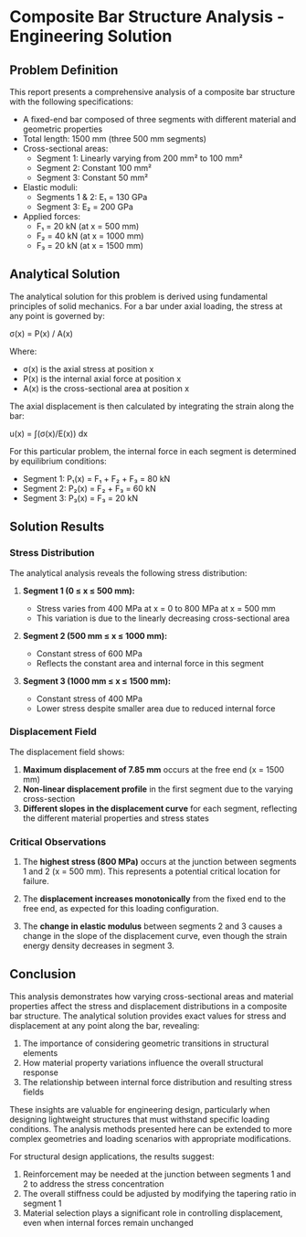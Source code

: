 # Composite Bar Structure Analysis - Engineering Solution

## Problem Definition

This report presents a comprehensive analysis of a composite bar structure with the following specifications:

- A fixed-end bar composed of three segments with different material and geometric properties
- Total length: 1500 mm (three 500 mm segments)
- Cross-sectional areas:
  - Segment 1: Linearly varying from 200 mm² to 100 mm²
  - Segment 2: Constant 100 mm²
  - Segment 3: Constant 50 mm²
- Elastic moduli:
  - Segments 1 & 2: E₁ = 130 GPa
  - Segment 3: E₂ = 200 GPa
- Applied forces:
  - F₁ = 20 kN (at x = 500 mm)
  - F₂ = 40 kN (at x = 1000 mm)
  - F₃ = 20 kN (at x = 1500 mm)

## Analytical Solution

The analytical solution for this problem is derived using fundamental principles of solid mechanics. For a bar under axial loading, the stress at any point is governed by:

σ(x) = P(x) / A(x)

Where:
- σ(x) is the axial stress at position x
- P(x) is the internal axial force at position x
- A(x) is the cross-sectional area at position x

The axial displacement is then calculated by integrating the strain along the bar:

u(x) = ∫(σ(x)/E(x)) dx

For this particular problem, the internal force in each segment is determined by equilibrium conditions:
- Segment 1: P₁(x) = F₁ + F₂ + F₃ = 80 kN
- Segment 2: P₂(x) = F₂ + F₃ = 60 kN
- Segment 3: P₃(x) = F₃ = 20 kN

## Solution Results

### Stress Distribution

The analytical analysis reveals the following stress distribution:

1. **Segment 1 (0 ≤ x ≤ 500 mm):**
   - Stress varies from 400 MPa at x = 0 to 800 MPa at x = 500 mm
   - This variation is due to the linearly decreasing cross-sectional area

2. **Segment 2 (500 mm ≤ x ≤ 1000 mm):**
   - Constant stress of 600 MPa
   - Reflects the constant area and internal force in this segment

3. **Segment 3 (1000 mm ≤ x ≤ 1500 mm):**
   - Constant stress of 400 MPa
   - Lower stress despite smaller area due to reduced internal force

### Displacement Field

The displacement field shows:

1. **Maximum displacement of 7.85 mm** occurs at the free end (x = 1500 mm)
2. **Non-linear displacement profile** in the first segment due to the varying cross-section
3. **Different slopes in the displacement curve** for each segment, reflecting the different material properties and stress states

### Critical Observations

1. The **highest stress (800 MPa)** occurs at the junction between segments 1 and 2 (x = 500 mm). This represents a potential critical location for failure.

2. The **displacement increases monotonically** from the fixed end to the free end, as expected for this loading configuration.

3. The **change in elastic modulus** between segments 2 and 3 causes a change in the slope of the displacement curve, even though the strain energy density decreases in segment 3.

## Conclusion

This analysis demonstrates how varying cross-sectional areas and material properties affect the stress and displacement distributions in a composite bar structure. The analytical solution provides exact values for stress and displacement at any point along the bar, revealing:

1. The importance of considering geometric transitions in structural elements
2. How material property variations influence the overall structural response
3. The relationship between internal force distribution and resulting stress fields

These insights are valuable for engineering design, particularly when designing lightweight structures that must withstand specific loading conditions. The analysis methods presented here can be extended to more complex geometries and loading scenarios with appropriate modifications.

For structural design applications, the results suggest:

1. Reinforcement may be needed at the junction between segments 1 and 2 to address the stress concentration
2. The overall stiffness could be adjusted by modifying the tapering ratio in segment 1
3. Material selection plays a significant role in controlling displacement, even when internal forces remain unchanged
